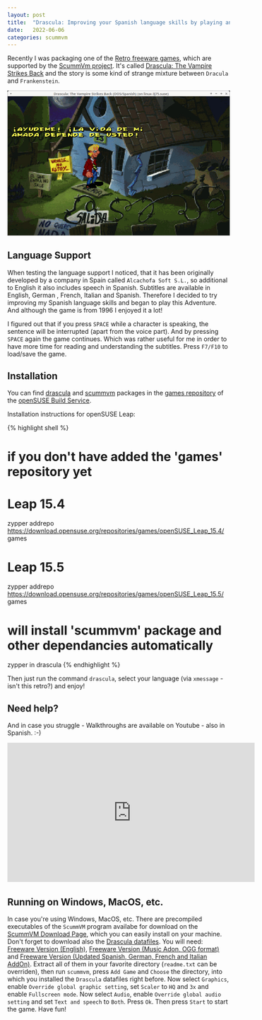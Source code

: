 ```yaml
---
layout: post
title:  "Drascula: Improving your Spanish language skills by playing an Adventure Game"
date:   2022-06-06
categories: scummvm
---
```

Recently I was packaging one of the [Retro freeware games][games], which are supported by the [ScummVm project][scummvm]. It's called [Drascula: The Vampire Strikes Back][drascula] and the story is some kind of strange mixture between `Dracula` and `Frankenstein`. 

![Drascula: The Vampire Strikes Back](/assets/2022-06-06-drascula.jpg)

## Language Support

When testing the language support I noticed, that it has been originally developed by a company in Spain called `Alcachofa Soft S.L.`, so additional to English it also includes speech in Spanish. Subtitles are available in English, German , French, Italian and Spanish. Therefore I decided to try improving my Spanish language skills and began to play this Adventure. And although the game is from 1996 I enjoyed it a lot!

I figured out that if you press `SPACE` while a character is speaking, the sentence will be interrupted (apart from the voice part). And by pressing `SPACE` again the game continues. Which was rather useful for me in order to have more time for reading and understanding the subtitles. Press `F7/F10` to load/save the game.

## Installation

You can find [drascula][drascula-pkg] and [scummvm][scummvm-pkg] packages in the [games repository][games-repo] of the [openSUSE Build Service][obs].

Installation instructions for openSUSE Leap:

{% highlight shell %}
# if you don't have added the 'games' repository yet
# Leap 15.4
zypper addrepo https://download.opensuse.org/repositories/games/openSUSE_Leap_15.4/  games
# Leap 15.5
zypper addrepo https://download.opensuse.org/repositories/games/openSUSE_Leap_15.5/  games
# will install 'scummvm' package and other dependancies automatically
zypper in drascula
{% endhighlight %}

Then just run the command `drascula`, select your language (via `xmessage` - isn't this retro?) and enjoy! 

## Need help?

And in case you struggle - Walkthroughs are available on Youtube - also in Spanish. :-) 

<iframe width="560" height="315" src="https://www.youtube.com/embed/YuzG8GA0nNk" title="YouTube video player" frameborder="0" allow="accelerometer; autoplay; clipboard-write; encrypted-media; gyroscope; picture-in-picture" allowfullscreen></iframe>

## Running on Windows, MacOS, etc.

In case you're using Windows, MacOS, etc. There are precompiled executables of the `ScummVM` program availabe for download on the [ScummVM Download Page][scummvm-downloads], which you can easily install on your machine. Don't forget to download also the [Drascula datafiles][drascula]. You will need: [Freeware Version (English)][drascula-english], [Freeware Version (Music Adon, OGG format)][drascula-music] and [Freeware Version (Updated Spanish, German, French and Italian AddOn)][drascula-spanish]. Extract all of them in your favorite directory (`readme.txt` can be overriden), then run `scummvm`, press `Add Game` and `Choose` the directory, into which you installed the `Drascula` datafiles right before. Now select `Graphics`, enable `Override global graphic setting`, set `Scaler` to `HQ` and `3x` and enable `Fullscreen mode`. Now select `Audio`, enable `Override global audio setting` and set `Text and speech` to `Both`. Press `Ok`. Then press `Start` to start the game. Have fun!

[games]: https://www.scummvm.org/games/
[scummvm]: https://www.scummvm.org
[scummvm-downloads]: https://www.scummvm.org/downloads
[drascula]: https://www.scummvm.org/games/#games-drascula:drascula
[drascula-pkg]: https://build.opensuse.org/package/show/games/drascula
[drascula-english]: https://downloads.scummvm.org/frs/extras/Drascula_%20The%20Vampire%20Strikes%20Back/drascula-1.0.zip
[drascula-music]: https://downloads.scummvm.org/frs/extras/Drascula_%20The%20Vampire%20Strikes%20Back/drascula-audio-2.0.zip
[drascula-spanish]: https://downloads.scummvm.org/frs/extras/Drascula_%20The%20Vampire%20Strikes%20Back/drascula-int-1.1.zip
[scummvm-pkg]: https://build.opensuse.org/package/show/games/scummvm
[games-repo]: https://build.opensuse.org/project/show/games
[obs]: https://build.opensuse.org
